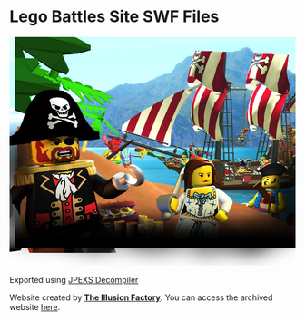 # Lego Battles Site SWF Files
![Graphical preview](https://raw.githubusercontent.com/loonaticx/lego_battles_site_swf/refs/heads/master/lego_battles/images/349.png?raw=true)

Exported using [JPEXS Decompiler](https://github.com/jindrapetrik/jpexs-decompiler)

Website created by **[The Illusion Factory](https://www.illusionfactory.com/portfolio/lego-battles/)**. You can access the archived website [here](https://web.archive.org/web/20110729090639/http://www.legobattles.com/).

